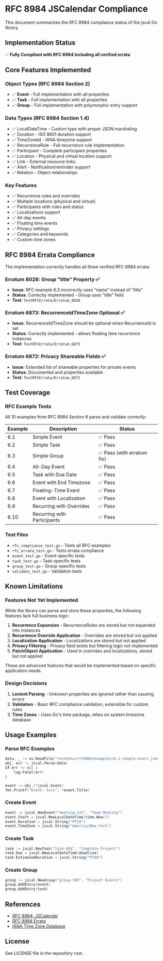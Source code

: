 # RFC 8984 JSCalendar Compliance

This document summarizes the RFC 8984 compliance status of the jscal Go library.

## Implementation Status

✅ **Fully Compliant with RFC 8984 including all verified errata**

## Core Features Implemented

### Object Types (RFC 8984 Section 2)
- ✅ **Event** - Full implementation with all properties
- ✅ **Task** - Full implementation with all properties  
- ✅ **Group** - Full implementation with polymorphic entry support

### Data Types (RFC 8984 Section 1.4)
- ✅ LocalDateTime - Custom type with proper JSON marshaling
- ✅ Duration - ISO 8601 duration support
- ✅ TimeZoneId - IANA timezone support
- ✅ RecurrenceRule - Full recurrence rule implementation
- ✅ Participant - Complete participant properties
- ✅ Location - Physical and virtual location support
- ✅ Link - External resource links
- ✅ Alert - Notification/reminder support
- ✅ Relation - Object relationships

### Key Features
- ✅ Recurrence rules and overrides
- ✅ Multiple locations (physical and virtual)
- ✅ Participants with roles and status
- ✅ Localizations support
- ✅ All-day events
- ✅ Floating time events
- ✅ Privacy settings
- ✅ Categories and keywords
- ✅ Custom time zones

## RFC 8984 Errata Compliance

The implementation correctly handles all three verified RFC 8984 errata:

### Erratum 8028: Group "title" Property ✅
- **Issue**: RFC example 6.3 incorrectly uses "name" instead of "title"
- **Status**: Correctly implemented - Group uses "title" field
- **Test**: `TestRFCErrata/Erratum_8028`

### Erratum 6873: RecurrenceIdTimeZone Optional ✅
- **Issue**: RecurrenceIdTimeZone should be optional when RecurrenceId is set
- **Status**: Correctly implemented - allows floating time recurrence instances
- **Test**: `TestRFCErrata/Erratum_6873`

### Erratum 6872: Privacy Shareable Fields ✅
- **Issue**: Extended list of shareable properties for private events
- **Status**: Documented and properties available
- **Test**: `TestRFCErrata/Erratum_6872`

## Test Coverage

### RFC Example Tests
All 10 examples from RFC 8984 Section 6 parse and validate correctly:

| Example | Description | Status |
|---------|-------------|--------|
| 6.1 | Simple Event | ✅ Pass |
| 6.2 | Simple Task | ✅ Pass |
| 6.3 | Simple Group | ✅ Pass (with erratum fix) |
| 6.4 | All-Day Event | ✅ Pass |
| 6.5 | Task with Due Date | ✅ Pass |
| 6.6 | Event with End Timezone | ✅ Pass |
| 6.7 | Floating-Time Event | ✅ Pass |
| 6.8 | Event with Localization | ✅ Pass |
| 6.9 | Recurring with Overrides | ✅ Pass |
| 6.10 | Recurring with Participants | ✅ Pass |

### Test Files
- `rfc_compliance_test.go` - Tests all RFC examples
- `rfc_errata_test.go` - Tests errata compliance
- `event_test.go` - Event-specific tests
- `task_test.go` - Task-specific tests
- `group_test.go` - Group-specific tests
- `validate_test.go` - Validation tests

## Known Limitations

### Features Not Yet Implemented
While the library can parse and store these properties, the following features lack full business logic:

1. **Recurrence Expansion** - RecurrenceRules are stored but not expanded into instances
2. **Recurrence Override Application** - Overrides are stored but not applied
3. **Localization Application** - Localizations are stored but not applied
4. **Privacy Filtering** - Privacy field exists but filtering logic not implemented
5. **PatchObject Application** - Used in overrides and localizations, stored but not applied

These are advanced features that would be implemented based on specific application needs.

### Design Decisions
1. **Lenient Parsing** - Unknown properties are ignored rather than causing errors
2. **Validation** - Basic RFC compliance validation, extensible for custom rules
3. **Time Zones** - Uses Go's time package, relies on system timezone database

## Usage Examples

### Parse RFC Examples
```go
data, _ := os.ReadFile("testdata/rfc8984/examples/6.1-simple-event.json")
obj, err := jscal.Parse(data)
if err != nil {
    log.Fatal(err)
}

event := obj.(*jscal.Event)
fmt.Printf("Event: %s\n", *event.Title)
```

### Create Event
```go
event := jscal.NewEvent("meeting-123", "Team Meeting")
event.Start = jscal.NewLocalDateTime(time.Now())
event.Duration = jscal.String("PT1H")
event.TimeZone = jscal.String("America/New_York")
```

### Create Task
```go
task := jscal.NewTask("task-456", "Complete Project")
task.Due = jscal.NewLocalDateTime(deadline)
task.EstimatedDuration = jscal.String("PT4H")
```

### Create Group
```go
group := jscal.NewGroup("group-789", "Project Events")
group.AddEntry(event)
group.AddEntry(task)
```

## References

- [RFC 8984: JSCalendar](https://datatracker.ietf.org/doc/html/rfc8984)
- [RFC 8984 Errata](https://www.rfc-editor.org/errata_search.php?rfc=8984)
- [IANA Time Zone Database](https://www.iana.org/time-zones)

## License

See LICENSE file in the repository root.